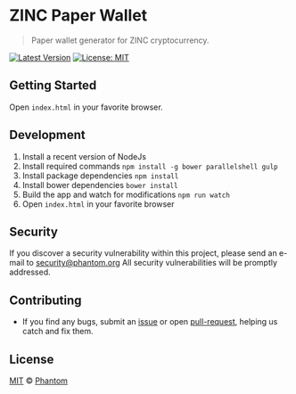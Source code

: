 # ZINC Paper Wallet

> Paper wallet generator for ZINC cryptocurrency.

[![Latest Version](https://badgen.now.sh/github/release/PhantomChain/paper-wallet)](https://github.com/PhantomChain/paper-wallet/releases/latest)
[![License: MIT](https://badgen.now.sh/badge/license/MIT/green)](https://opensource.org/licenses/MIT)

## Getting Started

Open `index.html` in your favorite browser.

## Development
1. Install a recent version of NodeJs
2. Install required commands `npm install -g bower parallelshell gulp`
3. Install package dependencies `npm install`
4. Install bower dependencies `bower install`
5. Build the app and watch for modifications `npm run watch`
6. Open `index.html` in your favorite browser

## Security

If you discover a security vulnerability within this project, please send an e-mail to security@phantom.org All security vulnerabilities will be promptly addressed.

## Contributing

* If you find any bugs, submit an [issue](../../issues) or open [pull-request](../../pulls), helping us catch and fix them.

## License

[MIT](LICENSE) © [Phantom](https://phantom.org/)
